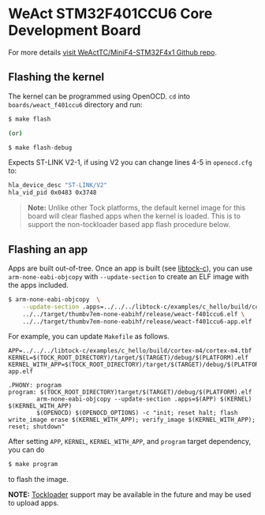 WeAct STM32F401CCU6 Core Development Board
======================================================

For more details [visit WeActTC/MiniF4-STM32F4x1
Github repo](https://github.com/WeActTC/MiniF4-STM32F4x1).

## Flashing the kernel

The kernel can be programmed using OpenOCD. `cd` into `boards/weact_f401ccu6`
directory and run:

```bash
$ make flash

(or)

$ make flash-debug
```

Expects ST-LINK V2-1, if using V2 you can change lines 4-5 in
`openocd.cfg` to:
```bash
hla_device_desc "ST-LINK/V2"
hla_vid_pid 0x0483 0x3748
```

> **Note:** Unlike other Tock platforms, the default kernel image for this
> board will clear flashed apps when the kernel is loaded. This is to support
> the non-tockloader based app flash procedure below.

## Flashing an app

Apps are built out-of-tree. Once an app is built
(see [libtock-c](https://github.com/tock/libtock-c)), you can use
`arm-none-eabi-objcopy` with `--update-section` to create an ELF image with the
apps included.

```bash
$ arm-none-eabi-objcopy  \
    --update-section .apps=../../../libtock-c/examples/c_hello/build/cortex-m4/cortex-m4.tbf \
    ../../target/thumbv7em-none-eabihf/release/weact-f401ccu6.elf \
    ../../target/thumbv7em-none-eabihf/release/weact-f401ccu6-app.elf
```

For example, you can update `Makefile` as follows.

```
APP=../../../libtock-c/examples/c_hello/build/cortex-m4/cortex-m4.tbf
KERNEL=$(TOCK_ROOT_DIRECTORY)/target/$(TARGET)/debug/$(PLATFORM).elf
KERNEL_WITH_APP=$(TOCK_ROOT_DIRECTORY)/target/$(TARGET)/debug/$(PLATFORM)-app.elf

.PHONY: program
program: $(TOCK_ROOT_DIRECTORY)target/$(TARGET)/debug/$(PLATFORM).elf
        arm-none-eabi-objcopy --update-section .apps=$(APP) $(KERNEL) $(KERNEL_WITH_APP)
        $(OPENOCD) $(OPENOCD_OPTIONS) -c "init; reset halt; flash write_image erase $(KERNEL_WITH_APP); verify_image $(KERNEL_WITH_APP); reset; shutdown"
```

After setting `APP`, `KERNEL`, `KERNEL_WITH_APP`, and `program` target
dependency, you can do

```bash
$ make program
```

to flash the image.


**NOTE:** [Tockloader](https://github.com/tock/tockloader) support may be available in the future and may be used to upload apps.
